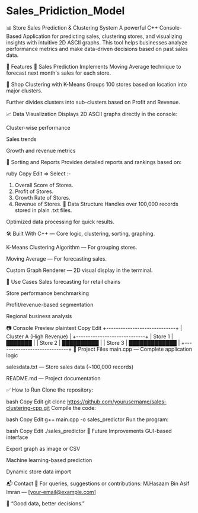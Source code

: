 # Sales_Pridiction_Model
📊 Store Sales Prediction & Clustering System
A powerful C++ Console-Based Application for predicting sales, clustering stores, and visualizing insights with intuitive 2D ASCII graphs.
This tool helps businesses analyze performance metrics and make data-driven decisions based on past sales data.

🚀 Features
🔮 Sales Prediction
Implements Moving Average technique to forecast next month's sales for each store.

📍 Shop Clustering with K-Means
Groups 100 stores based on location into major clusters.

Further divides clusters into sub-clusters based on Profit and Revenue.

📈 Data Visualization
Displays 2D ASCII graphs directly in the console:

Cluster-wise performance

Sales trends

Growth and revenue metrics

📑 Sorting and Reports
Provides detailed reports and rankings based on:

ruby
Copy
Edit
=> Select :-
 1) Overall Score of Stores.
 2) Profit of Stores.
 3) Growth Rate of Stores.
 4) Revenue of Stores.
📂 Data Structure
Handles over 100,000 records stored in plain .txt files.

Optimized data processing for quick results.

🛠️ Built With
C++ — Core logic, clustering, sorting, graphing.

K-Means Clustering Algorithm — For grouping stores.

Moving Average — For forecasting sales.

Custom Graph Renderer — 2D visual display in the terminal.

📌 Use Cases
Sales forecasting for retail chains

Store performance benchmarking

Profit/revenue-based segmentation

Regional business analysis

📷 Console Preview
plaintext
Copy
Edit
+-----------------------------+
|  Cluster A (High Revenue)  |
+-----------------------------+
| Store 1 | ███████          |
| Store 2 | ██████████       |
| Store 3 | █████████████    |
+-----------------------------+
📁 Project Files
main.cpp — Complete application logic

salesdata.txt — Store sales data (~100,000 records)

README.md — Project documentation

✅ How to Run
Clone the repository:

bash
Copy
Edit
git clone https://github.com/yourusername/sales-clustering-cpp.git
Compile the code:

bash
Copy
Edit
g++ main.cpp -o sales_predictor
Run the program:

bash
Copy
Edit
./sales_predictor
🌟 Future Improvements
GUI-based interface

Export graph as image or CSV

Machine learning-based prediction

Dynamic store data import

📬 Contact
📧 For queries, suggestions or contributions:
M.Hasaam Bin Asif Imran — [your-email@example.com]

🧠 “Good data, better decisions.”
